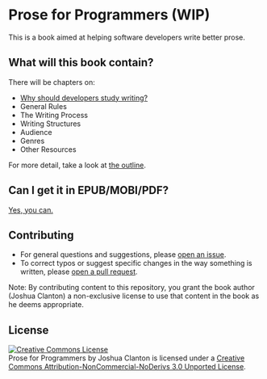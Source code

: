 # Prose for Programmers (WIP)

This is a book aimed at helping software developers write better prose.

## What will this book contain?

There will be chapters on:

* [Why should developers study writing?](manuscript/why.md)
* General Rules
* The Writing Process
* Writing Structures
* Audience
* Genres
* Other Resources

For more detail, take a look at [the outline](outline.md).

## Can I get it in EPUB/MOBI/PDF?

[Yes, you can.](https://leanpub.com/proseforprogrammers)

## Contributing

* For general questions and suggestions, please [open an issue][issues].
* To correct typos or suggest specific changes in the way something is written, please [open a pull request][prs].

Note: By contributing content to this repository, you grant the book author (Joshua Clanton) a non-exclusive license to use that content in the book as he deems appropriate.

## License

<a rel="license" href="http://creativecommons.org/licenses/by-nc-nd/3.0/"><img alt="Creative Commons License" style="border-width:0" src="https://i.creativecommons.org/l/by-nc-nd/3.0/88x31.png" /></a><br /><span xmlns:dct="http://purl.org/dc/terms/" href="http://purl.org/dc/dcmitype/Text" property="dct:title" rel="dct:type">Prose for Programmers</span> by <span xmlns:cc="http://creativecommons.org/ns#" property="cc:attributionName">Joshua Clanton</span> is licensed under a <a rel="license" href="http://creativecommons.org/licenses/by-nc-nd/3.0/">Creative Commons Attribution-NonCommercial-NoDerivs 3.0 Unported License</a>.

[issues]:https://github.com/joshuacc/prose-for-programmers/issues
[prs]:https://github.com/joshuacc/prose-for-programmers/pulls